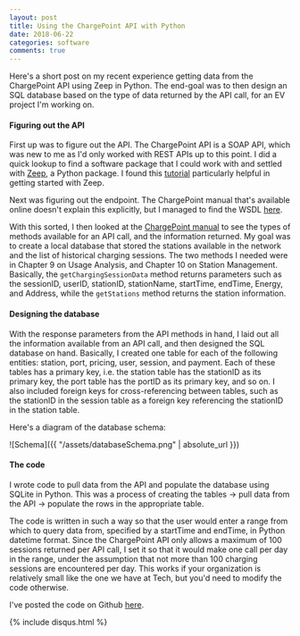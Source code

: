 ```yaml
---
layout: post
title: Using the ChargePoint API with Python
date: 2018-06-22
categories: software
comments: true
---
```

Here's a short post on my recent experience getting data from the ChargePoint API using Zeep in Python. The end-goal was to then design an SQL database based on the type of data returned by the API call, for an EV project I'm working on.

#### Figuring out the API

First up was to figure out the API. The ChargePoint API is a SOAP API, which was new to me as I'd only worked with REST APIs up to this point. I did a quick lookup to find a software package that I could work with and settled with [Zeep](https://github.com/mvantellingen/python-zeep), a Python package. I found this [tutorial](https://medium.com/@adriennedomingus/using-zeep-to-make-soap-requests-in-python-c575ea0ee954) particularly helpful in getting started with Zeep.

Next was figuring out the endpoint. The ChargePoint manual that's available online doesn't explain this explicitly, but I managed to find the WSDL [here](http://volttron.readthedocs.io/en/releases-4.1/specifications/chargepoint_driver.html).

With this sorted, I then looked at the [ChargePoint manual](https://na.chargepoint.com/UI/downloads/en/ChargePoint_Web_Services_API_Guide_Ver4.1_Rev4.pdf) to see the types of methods available for an API call, and the information returned. My goal was to create a local database that stored the stations available in the network and the list of historical charging sessions. The two methods I needed were in Chapter 9 on Usage Analysis, and Chapter 10 on Station Management. Basically, the `getChargingSessionData` method returns parameters such as the sessionID, userID, stationID, stationName, startTime, endTime, Energy, and Address, while the `getStations` method returns the station information.

#### Designing the database

With the response parameters from the API methods in hand, I laid out all the information available from an API call, and then designed the SQL database on hand. Basically, I created one table for each of the following entities: station, port, pricing, user, session, and payment. Each of these tables has a primary key, i.e. the station table has the stationID as its primary key, the port table has the portID as its primary key, and so on. I also included foreign keys for cross-referencing between tables, such as the stationID in the session table as a foreign key referencing the stationID in the station table. 

Here's a diagram of the database schema:

![Schema]({{ "/assets/databaseSchema.png" | absolute_url }})

#### The code

I wrote code to pull data from the API and populate the database using SQLite in Python. This was a process of creating the tables -> pull data from the API -> populate the rows in the appropriate table.

The code is written in such a way so that the user would enter a range from which to query data from, specified by a startTime and endTime, in Python datetime format. Since the ChargePoint API only allows a maximum of 100 sessions returned per API call, I set it so that it would make one call per day in the range, under the assumption that not more than 100 charging sessions are encountered per day. This works if your organization is relatively small like the one we have at Tech, but you'd need to modify the code otherwise.

I've posted the code on Github [here](https://github.com/lefthandwriter/ChargePointAPI).

{% include disqus.html %}
